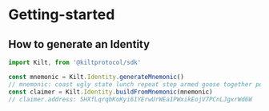 # Getting-started


## How to generate an Identity
```typescript
import Kilt, from '@kiltprotocol/sdk'

const mnemonic = Kilt.Identity.generateMnemonic() 
// mnemonic: coast ugly state lunch repeat step armed goose together pottery bind mention
const claimer = Kilt.Identity.buildFromMnemonic(mnemonic)
// claimer.address: 5HXfLqrqbKoKyi61YErwUrWEa1PWxikEojV7PCnLJgxrWd6W
```
